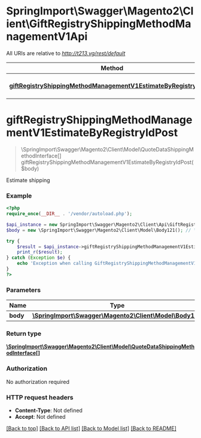 # SpringImport\Swagger\Magento2\Client\GiftRegistryShippingMethodManagementV1Api

All URIs are relative to *http://t213.vg/rest/default*

Method | HTTP request | Description
------------- | ------------- | -------------
[**giftRegistryShippingMethodManagementV1EstimateByRegistryIdPost**](GiftRegistryShippingMethodManagementV1Api.md#giftRegistryShippingMethodManagementV1EstimateByRegistryIdPost) | **POST** /V1/giftregistry/mine/estimate-shipping-methods | 


# **giftRegistryShippingMethodManagementV1EstimateByRegistryIdPost**
> \SpringImport\Swagger\Magento2\Client\Model\QuoteDataShippingMethodInterface[] giftRegistryShippingMethodManagementV1EstimateByRegistryIdPost($body)



Estimate shipping

### Example
```php
<?php
require_once(__DIR__ . '/vendor/autoload.php');

$api_instance = new SpringImport\Swagger\Magento2\Client\Api\GiftRegistryShippingMethodManagementV1Api();
$body = new \SpringImport\Swagger\Magento2\Client\Model\Body121(); // \SpringImport\Swagger\Magento2\Client\Model\Body121 | 

try {
    $result = $api_instance->giftRegistryShippingMethodManagementV1EstimateByRegistryIdPost($body);
    print_r($result);
} catch (Exception $e) {
    echo 'Exception when calling GiftRegistryShippingMethodManagementV1Api->giftRegistryShippingMethodManagementV1EstimateByRegistryIdPost: ', $e->getMessage(), PHP_EOL;
}
?>
```

### Parameters

Name | Type | Description  | Notes
------------- | ------------- | ------------- | -------------
 **body** | [**\SpringImport\Swagger\Magento2\Client\Model\Body121**](../Model/\SpringImport\Swagger\Magento2\Client\Model\Body121.md)|  | [optional]

### Return type

[**\SpringImport\Swagger\Magento2\Client\Model\QuoteDataShippingMethodInterface[]**](../Model/QuoteDataShippingMethodInterface.md)

### Authorization

No authorization required

### HTTP request headers

 - **Content-Type**: Not defined
 - **Accept**: Not defined

[[Back to top]](#) [[Back to API list]](../../README.md#documentation-for-api-endpoints) [[Back to Model list]](../../README.md#documentation-for-models) [[Back to README]](../../README.md)

